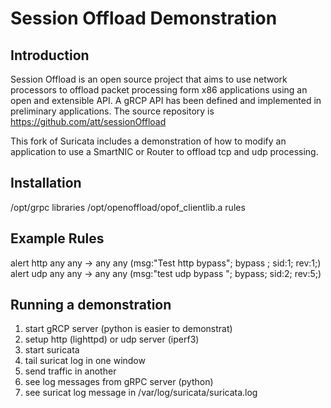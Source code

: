 Session Offload Demonstration
========

Introduction
------------

Session Offload is an open source project that aims to use network processors to offload packet processing form x86 applications using an open and extensible API.
A gRCP API has been defined and implemented in preliminary applications.
The source repository is https://github.com/att/sessionOffload

This fork of Suricata includes a demonstration of how to modify an application to use a SmartNIC or Router to offload tcp and udp processing.

 

Installation
------------

/opt/grpc libraries
/opt/openoffload/opof_clientlib.a
rules


Example Rules
------------

alert http any any -> any any (msg:"Test http bypass"; bypass ;  sid:1; rev:1;)
alert udp any any -> any any (msg:"test udp bypass "; bypass; sid:2; rev:5;)


Running a demonstration
------------
1. start gRCP server (python is easier to demonstrat)
2. setup http (lighttpd) or udp server (iperf3)
3. start suricata
4. tail suricat log in one window
5. send traffic in another
6. see log messages from gRPC server (python)
7. see suricat log message in /var/log/suricata/suricata.log



